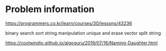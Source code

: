 # Problem information

<https://programmers.co.kr/learn/courses/30/lessons/43236>

binary search
sort
string manipulation
unique and erase vector
split string

<https://coolwindjo.github.io/algoguru/2019/07/16/Naming-Daughter.html>
